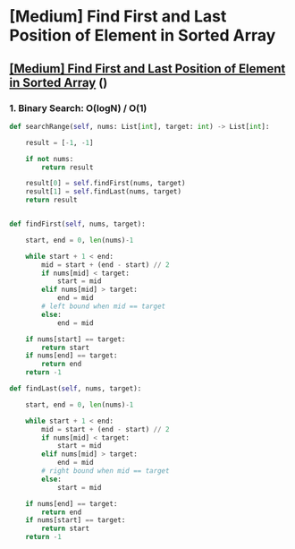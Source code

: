 # \[Medium\] Find First and Last Position of Element in Sorted Array

## [\[Medium\] Find First and Last Position of Element in Sorted Array](https://leetcode.com/problems/find-first-and-last-position-of-element-in-sorted-array/)  \(\)

### 1. Binary Search: O\(logN\) / O\(1\)

```python
def searchRange(self, nums: List[int], target: int) -> List[int]:

    result = [-1, -1]

    if not nums:
        return result

    result[0] = self.findFirst(nums, target)
    result[1] = self.findLast(nums, target)
    return result


def findFirst(self, nums, target):

    start, end = 0, len(nums)-1

    while start + 1 < end:
        mid = start + (end - start) // 2     
        if nums[mid] < target:
            start = mid        
        elif nums[mid] > target:
            end = mid
        # left bound when mid == target
        else:
            end = mid

    if nums[start] == target: 
        return start
    if nums[end] == target:
        return end
    return -1

def findLast(self, nums, target):

    start, end = 0, len(nums)-1

    while start + 1 < end:
        mid = start + (end - start) // 2
        if nums[mid] < target:
            start = mid
        elif nums[mid] > target:
            end = mid
        # right bound when mid == target
        else:
            start = mid

    if nums[end] == target:
        return end
    if nums[start] == target:
        return start
    return -1
```

